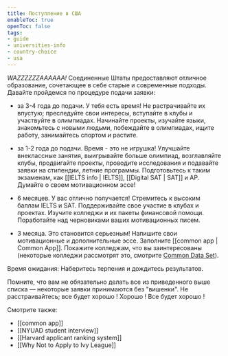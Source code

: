 ```yaml
---
title: Поступление в США
enableToc: true
openToc: false
tags:
- guide 
- universities-info
- country-choice 
- usa
---
```

*WAZZZZZZAAAAAA!* 
Соединенные Штаты предоставляют отличное образование, сочетающее в себе старые и современные подходы. Давайте пройдемся по процедуре подачи заявки:


- за 3-4 года до подачи.
У тебя есть время! Не растрачивайте их впустую; преследуйте свои интересы, вступайте в клубы и участвуйте в олимпиадах. Начинайте проекты, изучайте языки, знакомьтесь с новыми людьми, побеждайте в олимпиадах, ищите работу, занимайтесь спортом и растите.

- за 1-2 года до подачи.
Время - это не игрушка! Улучшайте внеклассные занятия, выигрывайте больше олимпиад, возглавляйте клубы, продвигайте проекты, проводите исследования и подавайте заявки на стипендии, летние программы. Подготовьтесь к таким экзаменам, как [[IELTS info | IELTS]], [[Digital SAT | SAT]] и AP. Думайте о своем мотивационном эссе!

- 6 месяцев. 
У вас отлично получается! Стремитесь к высоким баллам IELTS и SAT. Поддерживайте свое участие в клубах и проектах. Изучите колледжи и их пакеты финансовой помощи. Поработайте над черновиками ваших мотивационных писем.

- 3 месяца.
Это становится серьезным! Напишите свои мотивационные и дополнительные эссе. Заполните [[common app | Common App]]. 
Покажите колледжам, что вы заинтересованы (некоторые колледжи рассмотрят это, смотрите [Common Data Set](https://www.road2college.com/what-is-the-common-data-set/)).

Время ожидания: Наберитесь терпения и дождитесь результатов.

Помните, что вам не обязательно делать все из приведенного выше списка — некоторые заявки принимаются без "вишенки". Не расстраивайтесь; все будет хорошо ! Хорошо ! Все будет хорошо !


<!-- Front links -->
Смотрите также:
- [[common app]]
- [[NYUAD student interview]]
- [[Harvard applicant ranking system]]
- [[Why Not to Apply to Ivy League]]










